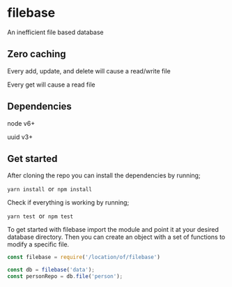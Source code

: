 # filebase
An inefficient file based database

## Zero caching

Every add, update, and delete will cause a read/write file

Every get will cause a read file

## Dependencies

node v6+

uuid v3+

## Get started

After cloning the repo you can install the dependencies by running;

`yarn install`&nbsp;&nbsp;or&nbsp;&nbsp;`npm install`

Check if everything is working by running;

`yarn test`&nbsp;&nbsp;or&nbsp;&nbsp;`npm test`

To get started with filebase import the module and point it at your desired database directory. Then you can create an object with a set of functions to modify a specific file.

```javascript
const filebase = require('/location/of/filebase')

const db = filebase('data');
const personRepo = db.file('person');
```
